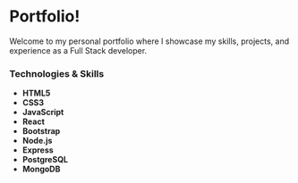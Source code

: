 # Portfolio!

Welcome to my personal portfolio where I showcase my skills, projects, and experience as a Full Stack developer.

### Technologies & Skills

- **HTML5**
- **CSS3**
- **JavaScript**
- **React**
- **Bootstrap**
- **Node.js**
- **Express**
- **PostgreSQL**
- **MongoDB**
